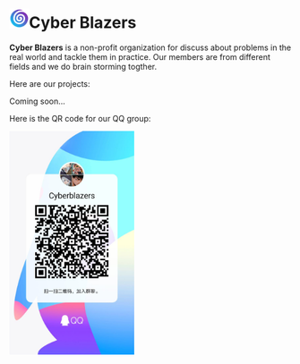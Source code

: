 # <img src="img/logo.png" alt="logo" height="35">Cyber Blazers
**Cyber Blazers** is a non-profit organization for discuss about problems in the real world and tackle them in practice. Our members are from different fields and we do brain storming togther.

Here are our projects:

Coming soon...

Here is the QR code for our QQ group:

<img src="img/qrcode.jpg" alt="qrcode" height="400">


